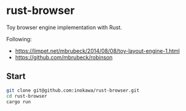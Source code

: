 # rust-browser

Toy browser engine implementation with Rust.

Following:

- https://limpet.net/mbrubeck/2014/08/08/toy-layout-engine-1.html
- https://github.com/mbrubeck/robinson

## Start

```sh
git clone git@github.com:inokawa/rust-browser.git
cd rust-browser
cargo run
```

